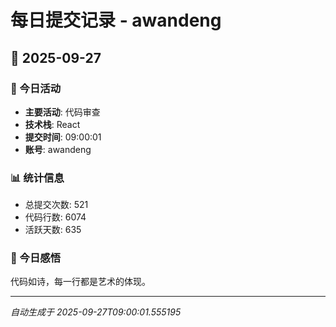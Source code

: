 # 每日提交记录 - awandeng

## 📅 2025-09-27

### 🎯 今日活动
- **主要活动**: 代码审查
- **技术栈**: React
- **提交时间**: 09:00:01
- **账号**: awandeng

### 📊 统计信息
- 总提交次数: 521
- 代码行数: 6074
- 活跃天数: 635

### 💭 今日感悟
代码如诗，每一行都是艺术的体现。

---
*自动生成于 2025-09-27T09:00:01.555195*
